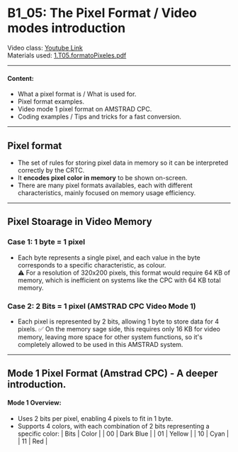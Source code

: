 # B1_05: The Pixel Format / Video modes introduction
Video class: [Youtube Link](https://youtu.be/1v2DKEWMKNg)    
Materials used: [ 1.T05.formatoPixeles.pdf ](https://github.com/alexandrglm/elearning_tools/blob/9fbf9fd84dfc8a0c79fb6fee964eee4361816353/z80asmmooc/contents/Course/MODULE_1%3ASprite_in_machine_Code/B01_THEORY/B01_materials/1.T03.laMagiaDelHexadecimal.pdf)  
***

#### Content:  
- What a pixel format is / What is used for.  
- Pixel format examples.  
- Video mode 1 pixel format on AMSTRAD CPC.  
- Coding examples / Tips and tricks for a fast conversion.  
***

## Pixel format
- The set of rules for storing pixel data in memory so it can be interpreted correctly by the CRTC.
- It **encodes pixel color in memory** to be shown on-screen.
- There are many pixel formats availables, each with different characteristics, mainly focused on memory usage efficiency.
***
## Pixel Stoarage in Video Memory
### Case 1: 1 byte = 1 pixel
* Each byte represents a single pixel, and each value in the byte corresponds to a specific characteristic, as colour.  
⚠️ For a resolution of 320x200 pixels, this format would require 64 KB of memory, which is inefficient on systems like the CPC with 64 KB total memory.

### Case 2: 2 Bits = 1 pixel (AMSTRAD CPC Video Mode 1)
* Each pixel is represented by 2 bits, allowing 1 byte to store data for 4 pixels.
✅ On the memory sage side, this requires only 16 KB for video memory, leaving more space for other system functions, so it's completely allowed to be used in this AMSTRAD system.
***
## Mode 1 Pixel Format (Amstrad CPC) - A deeper introduction.
#### Mode 1 Overview:
- Uses 2 bits per pixel, enabling 4 pixels to fit in 1 byte.
- Supports 4 colors, with each combination of 2 bits representing a specific color:
  | Bits | Color |
  | 00 | Dark Blue |
  | 01 | Yellow |
  | 10 | Cyan |
  | 11 | Red |

